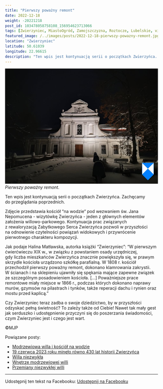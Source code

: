 ```yaml
---
title: "Pierwszy poważny remont"
date: 2022-12-18
weight: -20221218
post_id: 103478058758108_156954623713066
tags: [Zwierzyniec, MiastoOgród, Zamojszczyzna, Roztocze, Lubelskie, villarestituta, turystyka, dziedzictwo, zabytki, krajobrazy]
featured_image: /../images/posts/2022-12-18-pierwszy-powazny-remont.jpg
location: "Zwierzyniec"
latitude: 50.61039
longitude: 22.96615
description: "Ten wpis jest kontynuacją serii o początkach Zwierzyńca. Zachęcamy do przeglądania poprzednich...."
---
```


![Pierwszy poważny remont.](/images/posts/2022-12-18-pierwszy-powazny-remont.jpg)
*Pierwszy poważny remont.*

Ten wpis jest kontynuacją serii o początkach Zwierzyńca. Zachęcamy do przeglądania poprzednich.

Zdjęcie przedstawia kościół “na wodzie“ pod wezwaniem św. Jana Nepomucena - wizytówkę Zwierzyńca - jeden z głównych elementów założenia willowo-parkowego.
Kontynuacja prac związanych z rewaloryzacją Zabytkowego Serca Zwierzyńca pozwoli w przyszłości na odnowienie czytelności powiązań widokowych i przywrócenie pierwotnego charakteru kompozycji.

Jak podaje Halina Matławska, autorka książki “Zwierzyniec”:
“W pierwszym ćwierćwieczu XIX w., w związku z powstaniem osady urzędniczej, gdy liczba mieszkańców Zwierzyńca znacznie powiększyła się, w prawym skrzydle kościoła urządzono szkółkę parafialną.
W 1808 r. kościół przechodził pierwszy poważny remont, dokonano klamrowania zakrystii. W ścianach i na sklepieniu ujawniły się spękania mające zapewne związek ze szczególnym posadowieniem kościoła. [...] Poważniejsze prace remontowe miały miejsce w 1866 r., podczas których dokonano naprawy murów, gzymsów na pilastrach i tynków, także reperacji dachu i rynien oraz mostu przed kaplicą.”

Czy Zwierzyniec teraz zadba o swoje dziedzictwo, by w przyszłości odzyskać pełną świetność?
To zależy także od Ciebie!
Nawet tak mały gest jak serduszko i udostępnienie przyczyni się do poszerzania świadomości, czym Zwierzyniec jest i czego jest wart.



©MJP

Powiązane posty:
- [Modrzewiowa willa i kościół na wodzie](/posts/modrzewiowa-willa-i-kosciol-na-wodzie)
- [19 czerwca 2023 roku minęło równo 430 lat historii Zwierzyńca](/posts/19czerwca-2023-roku-minelo-rowno-430-lat-historii)
- [Willa niezwykła](/posts/willa-niezwykla)
- [Wnętrze modrzewiowej willi](/posts/wnetrze-modrzewiowej-willi)
- [Przemiany niezwykłej willi](/posts/przemiany-niezwyklej-willi)


---

Udostępnij ten tekst na Facebooku:
[Udostępnij na Facebooku](https://www.facebook.com/sharer/sharer.php?u=https://stowarzyszeniewachniewskiej.pl/posts/pierwszy-powazny-remont)

<script type="application/ld+json">
{
  "@context": "https://schema.org",
  "@type": "BlogPosting",
  "headline": "Pierwszy poważny remont",
  "datePublished": "2022-12-18",
  "dateModified": "2022-12-18",
  "author": {
    "@type": "Person",
    "name": "Michał Jan Patyk"
  },
  "publisher": {
    "@type": "Organization",
    "name": "Stowarzyszenie im. Aleksandry Wachniewskiej",
    "logo": {
      "@type": "ImageObject",
      "url": "https://stowarzyszeniewachniewskiej.pl/images/logo/logo.svg"
    }
  },
  "mainEntityOfPage": {
    "@type": "WebPage",
    "@id": "https://stowarzyszeniewachniewskiej.pl/posts/pierwszy-powazny-remont"
  },
  "image": {
    "@type": "ImageObject",
    "url": "https://stowarzyszeniewachniewskiej.pl//images/posts/2022-12-18-pierwszy-powazny-remont.jpg"
  },
  "articleSection": "Dziedzictwo Kulturowe i Zabytki",
  "keywords": "[Zwierzyniec, MiastoOgród, Zamojszczyzna, Roztocze, Lubelskie, villarestituta, turystyka, dziedzictwo, zabytki, krajobrazy]",
  "wordCount": 178,
  "articleBody": "Ten wpis jest kontynuacją serii o początkach Zwierzyńca. Zachęcamy do przeglądania poprzednich.\n\nZdjęcie przedstawia kościół “na wodzie“ pod wezwaniem św. Jana Nepomucena - wizytówkę Zwierzyńca - jeden z głównych elementów założenia willowo-parkowego.\nKontynuacja prac związanych z rewaloryzacją Zabytkowego Serca Zwierzyńca pozwoli w przyszłości na odnowienie czytelności powiązań widokowych i przywrócenie pierwotnego charakteru kompozycji.\n\nJak podaje Halina Matławska, autorka książki “Zwierzyniec”:\n“W pierwszym ćwierćwieczu XIX w., w związku z powstaniem osady urzędniczej, gdy liczba mieszkańców Zwierzyńca znacznie powiększyła się, w prawym skrzydle kościoła urządzono szkółkę parafialną.\nW 1808 r. kościół przechodził pierwszy poważny remont, dokonano klamrowania zakrystii. W ścianach i na sklepieniu ujawniły się spękania mające zapewne związek ze szczególnym posadowieniem kościoła. [...] Poważniejsze prace remontowe miały miejsce w 1866 r., podczas których dokonano naprawy murów, gzymsów na pilastrach i tynków, także reperacji dachu i rynien oraz mostu przed kaplicą.”\n\nCzy Zwierzyniec teraz zadba o swoje dziedzictwo, by w przyszłości odzyskać pełną świetność?\nTo zależy także od Ciebie!\nNawet tak mały gest jak serduszko i udostępnienie przyczyni się do poszerzania świadomości, czym Zwierzyniec jest i czego jest wart.\n\n\n\n©MJP",
  "description": "Ten wpis jest kontynuacją serii o początkach Zwierzyńca. Zachęcamy do przeglądania poprzednich....",
  "copyrightHolder": {
    "@type": "Person",
    "name": "Michał Jan Patyk"
  }
}
</script>
<script type="application/ld+json">
{
  "@context": "https://schema.org",
  "@type": "BreadcrumbList",
  "itemListElement": [
    {
      "@type": "ListItem",
      "position": 1,
      "name": "Home",
      "item": "https://stowarzyszeniewachniewskiej.pl"
    },
    {
      "@type": "ListItem",
      "position": 2,
      "name": "posts",
      "item": "https://stowarzyszeniewachniewskiej.pl/posts"
    },
    {
      "@type": "ListItem",
      "position": 3,
      "name": "Pierwszy poważny remont",
      "item": "https://stowarzyszeniewachniewskiej.pl/posts/pierwszy-powazny-remont"
    }
  ]
}
</script>
